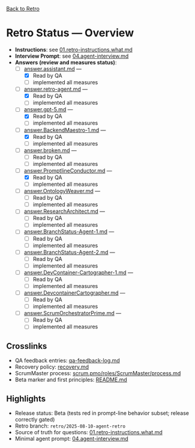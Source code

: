 [Back to Retro](../)

# Retro Status — Overview

- **Instructions**: see [01.retro-instructions.what.md](./01.retro-instructions.what.md)
- **Interview Prompt**: see [04.agent-interview.md](./04.agent-interview.md)
- **Answers (review and measures status)**:
  - [ ] [answer.assistant.md](./answer.assistant.md) — 
    - [x] Read by QA
    - [ ] implemented all measures
  - [ ] [answer.retro-agent.md](./answer.retro-agent.md) — 
    - [x] Read by QA
    - [ ] implemented all measures
  - [ ] [answer.gpt-5.md](./answer.gpt-5.md) — 
    - [x] Read by QA
    - [ ] implemented all measures
  - [ ] [answer.BackendMaestro-1.md](./answer.BackendMaestro-1.md) — 
    - [x] Read by QA
    - [ ] implemented all measures
  - [ ] [answer.broken.md](./answer.broken.md) — 
    - [ ] Read by QA
    - [ ] implemented all measures
  - [ ] [answer.PromptlineConductor.md](./answer.PromptlineConductor.md) — 
    - [x] Read by QA
    - [ ] implemented all measures
  - [ ] [answer.OntologyWeaver.md](./answer.OntologyWeaver.md) — 
    - [ ] Read by QA
    - [ ] implemented all measures
  - [ ] [answer.ResearchArchitect.md](./answer.ResearchArchitect.md) — 
    - [ ] Read by QA
    - [ ] implemented all measures
  - [ ] [answer.BranchStatus-Agent-1.md](./answer.BranchStatus-Agent-1.md) — 
    - [ ] Read by QA
    - [ ] implemented all measures
  - [ ] [answer.BranchStatus-Agent-2.md](./answer.BranchStatus-Agent-2.md) — 
    - [ ] Read by QA
    - [ ] implemented all measures
  - [ ] [answer.DevContainer-Cartographer-1.md](./answer.DevContainer-Cartographer-1.md) — 
    - [ ] Read by QA
    - [ ] implemented all measures
  - [ ] [answer.DevcontainerCartographer.md](./answer.DevcontainerCartographer.md) — 
    - [ ] Read by QA
    - [ ] implemented all measures
  - [ ] [answer.ScrumOrchestratorPrime.md](./answer.ScrumOrchestratorPrime.md) — 
    - [ ] Read by QA
    - [ ] implemented all measures

## Crosslinks
- QA feedback entries: [qa-feedback-log.md](../../../../qa-feedback-log.md)
- Recovery policy: [recovery.md](../../../../recovery.md)
- ScrumMaster process: [scrum.pmo/roles/ScrumMaster/process.md](../../../roles/ScrumMaster/process.md)
- Beta marker and first principles: [README.md](../../../../README.md)

## Highlights
- Release status: Beta (tests red in prompt-line behavior subset; release correctly gated)
- Retro branch: `retro/2025-08-10-agent-retro`
- Source of truth for questions: [01.retro-instructions.what.md](./01.retro-instructions.what.md)
- Minimal agent prompt: [04.agent-interview.md](./04.agent-interview.md)


